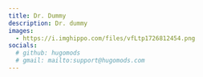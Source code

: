 ```yaml
---
title: Dr. Dummy
description: Dr. dummy
images:
  - https://i.imghippo.com/files/vfLtp1726812454.png
socials:
  # github: hugomods
  # gmail: mailto:support@hugomods.com
---
```

